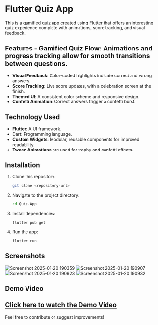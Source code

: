# Flutter Quiz App

This is a gamified quiz app created using Flutter that offers an interesting quiz experience complete with animations, score tracking, and visual feedback.


## Features - **Gamified Quiz Flow**: Animations and progress tracking allow for smooth transitions between questions.
- **Visual Feedback**: Color-coded highlights indicate correct and wrong answers.
- **Score Tracking**: Live score updates, with a celebration screen at the finish.
- **Themed UI**: A consistent color scheme and responsive design.
- **Confetti Animation**: Correct answers trigger a confetti burst.

## Technology Used
- **Flutter**: A UI framework.
- Dart: Programming language.
- **Custom Widgets**: Modular, reusable components for improved readability.
- **Tween Animations** are used for trophy and confetti effects.

## Installation
1. Clone this repository:
   ```bash
   git clone <repository-url>
   ```
2. Navigate to the project directory:
   ```bash
   cd Quiz-App
   ```
3. Install dependencies:
   ```bash
   flutter pub get
   ```
4. Run the app:
   ```bash
   flutter run
   ```

## Screenshots
![Screenshot 2025-01-20 190359](https://github.com/user-attachments/assets/3309c79f-0e01-4233-b244-987e6a576eaf)
![Screenshot 2025-01-20 190907](https://github.com/user-attachments/assets/edd2aecb-7175-464d-a8e6-fb108ddc3cfb)
![Screenshot 2025-01-20 190923](https://github.com/user-attachments/assets/f43bef87-e582-49cc-a79f-df079c1ae147)
![Screenshot 2025-01-20 190932](https://github.com/user-attachments/assets/94d9bb2a-6292-4d64-8cad-24be6ac64912)


## Demo Video
[Click here to watch the Demo Video](https://vimeo.com/1048573753/ca1a33ad12?ts=0&share=copy)
---

Feel free to contribute or suggest improvements!

